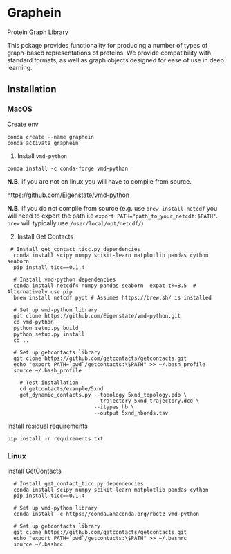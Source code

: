 # Graphein
Protein Graph Library

This pckage provides functionality for producing a number of types of graph-based representations of proteins. We provide compatibility with standard formats, as well as graph objects designed for ease of use in deep learning.

## Installation
### MacOS
Create env
```
conda create --name graphein
conda activate graphein
```
1. Install `vmd-python`

`conda install -c conda-forge vmd-python`

**N.B.** if you are not on linux you will have to compile from source.

https://github.com/Eigenstate/vmd-python

**N.B.** if you do not compile from source (e.g. use `brew install netcdf` you will need to export the path i.e  `export PATH="path_to_your_netcdf:$PATH"`. `brew` will typically use `/user/local/opt/netcdf/`)

2. Install Get Contacts
```
 # Install get_contact_ticc.py dependencies
  conda install scipy numpy scikit-learn matplotlib pandas cython seaborn
  pip install ticc==0.1.4
  
  # Install vmd-python dependencies
  conda install netcdf4 numpy pandas seaborn  expat tk=8.5  # Alternatively use pip
  brew install netcdf pyqt # Assumes https://brew.sh/ is installed

  # Set up vmd-python library
  git clone https://github.com/Eigenstate/vmd-python.git
  cd vmd-python
  python setup.py build
  python setup.py install
  cd ..

  # Set up getcontacts library
  git clone https://github.com/getcontacts/getcontacts.git
  echo "export PATH=`pwd`/getcontacts:\$PATH" >> ~/.bash_profile
  source ~/.bash_profile

    # Test installation
    cd getcontacts/example/5xnd
    get_dynamic_contacts.py --topology 5xnd_topology.pdb \
                            --trajectory 5xnd_trajectory.dcd \
                            --itypes hb \
                            --output 5xnd_hbonds.tsv
```

Install residual requirements

```
pip install -r requirements.txt
```

### Linux
Install GetContacts
```
  # Install get_contact_ticc.py dependencies
  conda install scipy numpy scikit-learn matplotlib pandas cython
  pip install ticc==0.1.4
  
  # Set up vmd-python library
  conda install -c https://conda.anaconda.org/rbetz vmd-python
  
  # Set up getcontacts library
  git clone https://github.com/getcontacts/getcontacts.git
  echo "export PATH=`pwd`/getcontacts:\$PATH" >> ~/.bashrc
  source ~/.bashrc
```